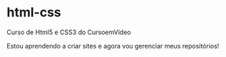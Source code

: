 # html-css
 Curso de Html5 e CSS3 do CursoemVídeo 

 Estou aprendendo a criar sites e agora vou gerenciar meus repositórios!
